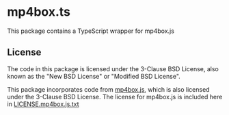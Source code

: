 # mp4box.ts

This package contains a TypeScript wrapper for mp4box.js

## License

The code in this package is licensed under the 3-Clause BSD License, also known as the "New BSD License" or "Modified BSD License".

This package incorporates code from [mp4box.js](https://github.com/gpac/mp4box.js/), which is also licensed under the 3-Clause BSD License. The license for mp4box.js is included here in [LICENSE.mp4box.js.txt](https://github.com/joelrbrandt/mp4box.ts/blob/main/LICENSE.mp4box.js.txt)
